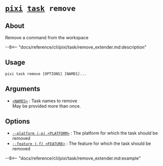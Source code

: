 <!--- This file is autogenerated. Do not edit manually! -->
# <code>[pixi](../../pixi.md) [task](../task.md) remove</code>

## About
Remove a command from the workspace

--8<-- "docs/reference/cli/pixi/task/remove_extender.md:description"

## Usage
```
pixi task remove [OPTIONS] [NAMES]...
```

## Arguments
- <a id="arg-<NAMES>" href="#arg-<NAMES>">`<NAMES>`</a>
:  Task names to remove
<br>May be provided more than once.

## Options
- <a id="arg---platform" href="#arg---platform">`--platform (-p) <PLATFORM>`</a>
:  The platform for which the task should be removed
- <a id="arg---feature" href="#arg---feature">`--feature (-f) <FEATURE>`</a>
:  The feature for which the task should be removed

--8<-- "docs/reference/cli/pixi/task/remove_extender.md:example"
